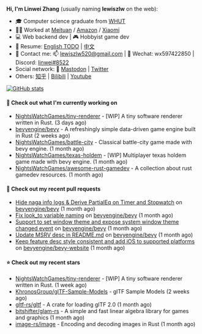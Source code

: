 **Hi, I'm Linwei Zhang** (usually naming **lewiszlw** on the web):
- 🎓 Computer science graduate from [WHUT](https://en.wikipedia.org/wiki/Wuhan_University_of_Technology)
- 👨‍💻 Worked at [Meituan](https://about.meituan.com/home) / [Amazon](https://www.amazon.com/) / [Xiaomi](https://www.mi.com/)
- 💻 Web backend dev | 🎮 Hobbyist game dev
- 📄 Resume: [English TODO](https://github.com/lewiszlw/lewiszlw/blob/main/Resume_EN.md) | [中文](https://github.com/lewiszlw/lewiszlw/blob/main/Resume_CN.md)
- 📱 Contact me: 📫 [lewiszlw520@gmail.com](mailto:lewiszlw520@gmail.com) | 💬 Wechat: wx597422850 | Discord: [linwei#8522](http://discordapp.com/users/891664307035713576)
- Social network: 🦣 [Mastodon](https://mastodon.world/@lewiszlw) | [Twitter](https://twitter.com/lewiszlw)
- Others: [知乎](https://www.zhihu.com/people/tian-qian-zhu-wu-ya) | [Bilibili](https://space.bilibili.com/43876861) | [Youtube](https://www.youtube.com/channel/UCnvri1tqAjxsp9nGQ63zUNw)

[![GitHub stats](https://github-readme-stats.vercel.app/api?username=lewiszlw&count_private=true&show_icons=true&theme=solarized-dark&include_all_commits=true)](https://github.com/anuraghazra/github-readme-stats)

#### 👷 Check out what I'm currently working on

- [NightsWatchGames/tiny-renderer](https://github.com/NightsWatchGames/tiny-renderer) - [WIP] A tiny software renderer written in Rust. (3 days ago)
- [bevyengine/bevy](https://github.com/bevyengine/bevy) - A refreshingly simple data-driven game engine built in Rust (2 weeks ago)
- [NightsWatchGames/battle-city](https://github.com/NightsWatchGames/battle-city) - Classical battle-city game made with bevy engine. (1 month ago)
- [NightsWatchGames/texas-holdem](https://github.com/NightsWatchGames/texas-holdem) - [WIP] Multiplayer texas holdem game made with bevy engine. (1 month ago)
- [NightsWatchGames/awesome-rust-gamedev](https://github.com/NightsWatchGames/awesome-rust-gamedev) - A collection about rust gamedev resources. (1 month ago)

#### 🔨 Check out my recent pull requests

- [Hide naga info logs &amp; Derive PartialEq on Timer and Stopwatch](https://github.com/bevyengine/bevy/pull/8664) on [bevyengine/bevy](https://github.com/bevyengine/bevy) (1 month ago)
- [Fix look_to variable naming](https://github.com/bevyengine/bevy/pull/8627) on [bevyengine/bevy](https://github.com/bevyengine/bevy) (1 month ago)
- [Support to set window theme and expose system window theme changed event](https://github.com/bevyengine/bevy/pull/8593) on [bevyengine/bevy](https://github.com/bevyengine/bevy) (1 month ago)
- [Update MSRV desc in README.md](https://github.com/bevyengine/bevy/pull/8546) on [bevyengine/bevy](https://github.com/bevyengine/bevy) (1 month ago)
- [Keep feature desc style consistent and add iOS to supported platforms](https://github.com/bevyengine/bevy-website/pull/629) on [bevyengine/bevy-website](https://github.com/bevyengine/bevy-website) (1 month ago)

#### ⭐ Check out my recent stars

- [NightsWatchGames/tiny-renderer](https://github.com/NightsWatchGames/tiny-renderer) - [WIP] A tiny software renderer written in Rust. (1 week ago)
- [KhronosGroup/glTF-Sample-Models](https://github.com/KhronosGroup/glTF-Sample-Models) - glTF Sample Models (2 weeks ago)
- [gltf-rs/gltf](https://github.com/gltf-rs/gltf) - A crate for loading glTF 2.0 (1 month ago)
- [bitshifter/glam-rs](https://github.com/bitshifter/glam-rs) - A simple and fast linear algebra library for games and graphics (1 month ago)
- [image-rs/image](https://github.com/image-rs/image) - Encoding and decoding images in Rust (1 month ago)
